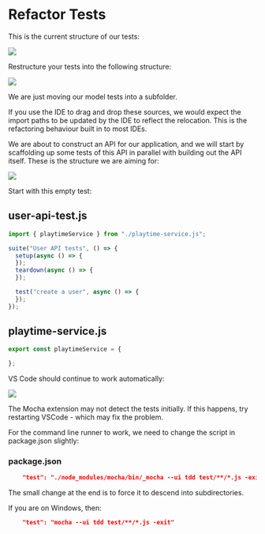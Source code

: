 # Refactor Tests

This is the current structure of our tests:

![](img/01.png)

Restructure your tests into the following structure:

![](img/02.png)

We are just moving our model tests into a subfolder. 

If you use the IDE to drag and drop these sources, we would expect the import paths to be updated by the IDE to reflect the relocation. This is the refactoring behaviour built in to most IDEs.

We are about to construct an API for our application, and we will start by scaffolding up some tests of this API in parallel with building out the API itself. These is the structure we are aiming for:

![](img/03.png)

Start with this empty test:

## user-api-test.js

~~~javascript
import { playtimeService } from "./playtime-service.js";

suite("User API tests", () => {
  setup(async () => {
  });
  teardown(async () => {
  });

  test("create a user", async () => {
  });
});
~~~

## playtime-service.js

~~~javascript
export const playtimeService = {

};
~~~

VS Code should continue to work automatically:

![](img/15.png)

The Mocha extension may not detect the tests initially. If this happens, try restarting VSCode - which may fix the problem. 

For the command line runner to work, we need to change the script in package.json slightly:

### package.json

~~~json
    "test": "./node_modules/mocha/bin/_mocha --ui tdd test/**/*.js -exit"
~~~

The small change at the end is to force it to descend into subdirectories.

If you are on Windows, then:

~~~json
    "test": "mocha --ui tdd test/**/*.js -exit"
~~~

